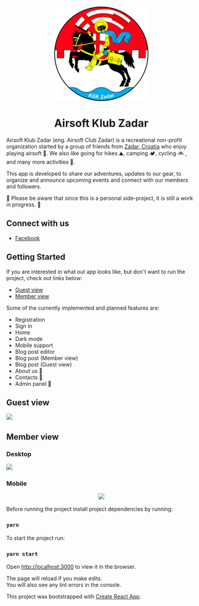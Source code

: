 <p align="center">
  <img src="./public/logo.png" width="250" height="250" alt="ASK Zadar logo" />
</p>

<h1 align="center">
  Airsoft Klub Zadar
</h1>

Airsoft Klub Zadar (eng. Airsoft Club Zadar) is a recreational non-profit organization started by a group of friends from [Zadar, Croatia][zadar-maps] who enjoy playing airsoft 🔫. We also like going for hikes ⛰️, camping 🏕️, cycling 🚲 , and many more activities 🚣.

This app is developed to share our adventures, updates to our gear, to organize and announce upcoming events and connect with our members and followers.

🚧 Please be aware that since this is a personal side-project, it is still a work in progress. 🚧

## Connect with us

- [Facebook][facebook-page]

## Getting Started

If you are interested in what out app looks like, but don't want to run the project, check out links below:

- [Guest view](#guest-view)
- [Member view](#member-view)

Some of the currently implemented and planned features are:

- Registration
- Sign in
- Home
- Dark mode
- Mobile support
- Blog post editor
- Blog post (Member view)
- Blog post (Guest view)
- About us 🚧
- Contacts 🚧
- Admin panel 🚧

## Guest view

<img src="./docs/guest.gif" />

## Member view

### Desktop

<img src="./docs/member.gif" />

### Mobile

<p align="center">
  <img src="./docs/mobile.gif" height="500"/>
</p>

Before running the project install project dependencies by running:

### `yarn`

To start the project run:

### `yarn start`

Open [http://localhost:3000](http://localhost:3000) to view it in the browser.

The page will reload if you make edits.<br />
You will also see any lint errors in the console.

This project was bootstrapped with [Create React App](https://github.com/facebook/create-react-app).

[facebook-page]: https://www.facebook.com/askzd
[zadar-maps]: https://goo.gl/maps/mCfVGGPFGudVSs9FA
